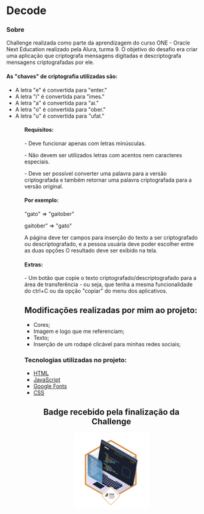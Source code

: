 # Decode 

<h3>Sobre</h3>
<p>Challenge realizada como parte da aprendizagem do curso ONE - Oracle Next Education realizado pela Alura, turma 9. O objetivo do desafio era criar uma aplicação que criptografa mensagens digitadas e descriptografa mensagens criptografadas por ele.</p>

<h4>As "chaves" de criptografia utilizadas são:</h4>
<ul>
<li>A letra "e" é convertida para "enter."</li>
<li>A letra "i" é convertida para "imes."</li>
<li>A letra "a" é convertida para "ai."</li>
<li>
A letra "o" é convertida para "ober."</li>
<li>
A letra "u" é convertida para "ufat."</li>
<ul>

<h4>Requisitos:</h4>
<p>- Deve funcionar apenas com letras minúsculas.</p>
<p>- Não devem ser utilizados letras com acentos nem caracteres especiais.</p>
<p>- Deve ser possível converter uma palavra para a versão criptografada e também retornar uma palavra criptografada para a versão original.</p>

<h4>Por exemplo:</h4>
<p>"gato" => "gaitober"</p>
<p>gaitober" => "gato"</p>

<p>A página deve ter campos para inserção do texto a ser criptografado ou descriptografado, e a pessoa usuária deve poder escolher entre as duas opções
O resultado deve ser exibido na tela.</p>

<h4>Extras:</h4>
<p>- Um botão que copie o texto criptografado/descriptografado para a área de transferência - ou seja, que tenha a mesma funcionalidade do ctrl+C ou da opção "copiar" do menu dos aplicativos. </p>

## Modificações realizadas por mim ao projeto:
- Cores;
- Imagem e logo que me referenciam;
- Texto;
- Inserção de um rodapé clicável para minhas redes sociais;

  
### Tecnologias utilizadas no projeto:
- [HTML](https://developer.mozilla.org/en-US/docs/Web/HTML)
- [JavaScript](https://developer.mozilla.org/en-US/docs/Web/JavaScript)
- [Google Fonts](https://fonts.google.com/)
- [CSS](https://developer.mozilla.org/en-US/docs/Web/CSS)

<div align="center">
  <h2>Badge recebido pela finalização da Challenge</h2>
  <img alt="badge" width="200px" src="/imagens/Decodificador de texto.png"/>
</div>
